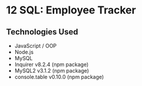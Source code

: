 # 12 SQL: Employee Tracker



## Technologies Used
- JavaScript / OOP
- Node.js
- MySQL
- Inquirer v8.2.4 (npm package)
- MySQL2 v3.1.2 (npm package)
- console.table v0.10.0 (npm package)

